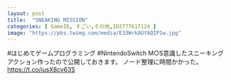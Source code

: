 ```yaml
---
layout: post
title:  "SNEAKING MISSION"
categories: [ GameID, すごい,その他,ID2777617124 ]
image: "https://pbs.twimg.com/media/E33WrkAUYAQIP1w.jpg"
---
```

#はじめてゲームプログラミング #NintendoSwitch
M○S意識したスニーキングアクション作ったので公開しておきます。
ノード整理に時間かかった。 https://t.co/iusX8cv63S
